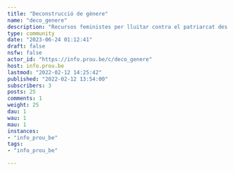 ```yaml
---
title: "Deconstrucció de gènere" 
name: "deco_genere"
description: "Recursos feministes per lluitar contra el patriarcat des de tots els costatsDebat i bilioteca sobre masculinitats, rols i desigualtats de gènere i identitats i expressions de gènere dissidents-----Imatge de [Coding Rights](https://chupadados.codingrights.org/gendered-targeted-ads/)"
type: community
date: "2023-06-24 01:12:41"
draft: false
nsfw: false
actor_id: "https://info.prou.be/c/deco_genere"
host: info.prou.be
lastmod: "2022-02-12 14:25:42"
published: "2022-02-12 13:54:00"
subscribers: 3
posts: 25
comments: 1
weight: 25
dau: 1
wau: 1
mau: 1
instances:
- "info_prou_be"
tags: 
- "info_prou_be"

---
```

